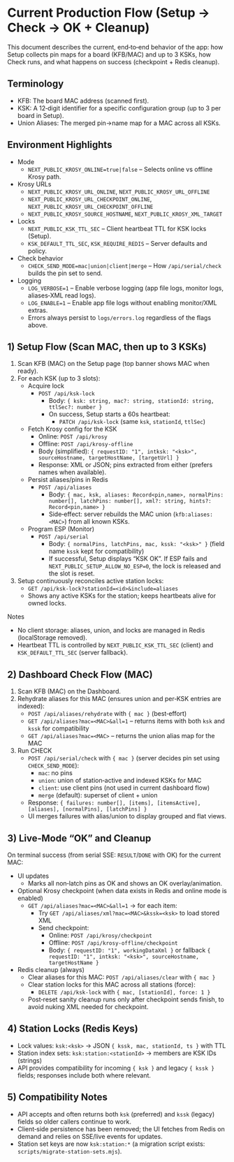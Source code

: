 # Current Production Flow (Setup → Check → OK + Cleanup)

This document describes the current, end‑to‑end behavior of the app: how Setup collects pin maps for a board (KFB/MAC) and up to 3 KSKs, how Check runs, and what happens on success (checkpoint + Redis cleanup).

## Terminology
- KFB: The board MAC address (scanned first).
- KSK: A 12‑digit identifier for a specific configuration group (up to 3 per board in Setup).
- Union Aliases: The merged pin→name map for a MAC across all KSKs.

## Environment Highlights
- Mode
  - `NEXT_PUBLIC_KROSY_ONLINE=true|false` – Selects online vs offline Krosy path.
- Krosy URLs
  - `NEXT_PUBLIC_KROSY_URL_ONLINE`, `NEXT_PUBLIC_KROSY_URL_OFFLINE`
  - `NEXT_PUBLIC_KROSY_URL_CHECKPOINT_ONLINE`, `NEXT_PUBLIC_KROSY_URL_CHECKPOINT_OFFLINE`
  - `NEXT_PUBLIC_KROSY_SOURCE_HOSTNAME`, `NEXT_PUBLIC_KROSY_XML_TARGET`
- Locks
  - `NEXT_PUBLIC_KSK_TTL_SEC` – Client heartbeat TTL for KSK locks (Setup).
  - `KSK_DEFAULT_TTL_SEC`, `KSK_REQUIRE_REDIS` – Server defaults and policy.
- Check behavior
  - `CHECK_SEND_MODE=mac|union|client|merge` – How `/api/serial/check` builds the pin set to send.
- Logging
  - `LOG_VERBOSE=1` – Enable verbose logging (app file logs, monitor logs, aliases‑XML read logs).
  - `LOG_ENABLE=1` – Enable app file logs without enabling monitor/XML extras.
  - Errors always persist to `logs/errors.log` regardless of the flags above.

## 1) Setup Flow (Scan MAC, then up to 3 KSKs)
1. Scan KFB (MAC) on the Setup page (top banner shows MAC when ready).
2. For each KSK (up to 3 slots):
   - Acquire lock
     - `POST /api/ksk-lock`
       - Body: `{ ksk: string, mac?: string, stationId: string, ttlSec?: number }`
       - On success, Setup starts a 60s heartbeat:
         - `PATCH /api/ksk-lock` (same `ksk`, `stationId`, `ttlSec`)
   - Fetch Krosy config for the KSK
     - Online: `POST /api/krosy`
     - Offline: `POST /api/krosy-offline`
     - Body (simplified): `{ requestID: "1", intksk: "<ksk>", sourceHostname, targetHostName, [targetUrl] }`
     - Response: XML or JSON; pins extracted from either (prefers names when available).
   - Persist aliases/pins in Redis
     - `POST /api/aliases`
       - Body: `{ mac, ksk, aliases: Record<pin,name>, normalPins: number[], latchPins: number[], xml?: string, hints?: Record<pin,name> }`
       - Side‑effect: server rebuilds the MAC union (`kfb:aliases:<MAC>`) from all known KSKs.
   - Program ESP (Monitor)
     - `POST /api/serial`
       - Body: `{ normalPins, latchPins, mac, kssk: "<ksk>" }` (field name `kssk` kept for compatibility)
       - If successful, Setup displays “KSK OK”. If ESP fails and `NEXT_PUBLIC_SETUP_ALLOW_NO_ESP=0`, the lock is released and the slot is reset.
3. Setup continuously reconciles active station locks:
   - `GET /api/ksk-lock?stationId=<id>&include=aliases`
   - Shows any active KSKs for the station; keeps heartbeats alive for owned locks.

Notes
- No client storage: aliases, union, and locks are managed in Redis (localStorage removed).
- Heartbeat TTL is controlled by `NEXT_PUBLIC_KSK_TTL_SEC` (client) and `KSK_DEFAULT_TTL_SEC` (server fallback).

## 2) Dashboard Check Flow (MAC)
1. Scan KFB (MAC) on the Dashboard.
2. Rehydrate aliases for this MAC (ensures union and per‑KSK entries are indexed):
   - `POST /api/aliases/rehydrate` with `{ mac }` (best‑effort)
   - `GET /api/aliases?mac=<MAC>&all=1` – returns items with both `ksk` and `kssk` for compatibility
   - `GET /api/aliases?mac=<MAC>` – returns the union alias map for the MAC
3. Run CHECK
   - `POST /api/serial/check` with `{ mac }` (server decides pin set using `CHECK_SEND_MODE`):
     - `mac`: no pins
     - `union`: union of station‑active and indexed KSKs for MAC
     - `client`: use client pins (not used in current dashboard flow)
     - `merge` (default): superset of client + union
   - Response: `{ failures: number[], [items], [itemsActive], [aliases], [normalPins], [latchPins] }`
   - UI merges failures with alias/union to display grouped and flat views.

## 3) Live‑Mode “OK” and Cleanup
On terminal success (from serial SSE: `RESULT`/`DONE` with OK) for the current MAC:
- UI updates
  - Marks all non‑latch pins as OK and shows an OK overlay/animation.
- Optional Krosy checkpoint (when data exists in Redis and online mode is enabled)
  - `GET /api/aliases?mac=<MAC>&all=1` → for each item:
    - Try `GET /api/aliases/xml?mac=<MAC>&kssk=<ksk>` to load stored XML
    - Send checkpoint:
      - Online: `POST /api/krosy/checkpoint`
      - Offline: `POST /api/krosy-offline/checkpoint`
      - Body: `{ requestID: "1", workingDataXml }` or fallback `{ requestID: "1", intksk: "<ksk>", sourceHostname, targetHostName }`
- Redis cleanup (always)
  - Clear aliases for this MAC: `POST /api/aliases/clear` with `{ mac }`
  - Clear station locks for this MAC across all stations (force):
    - `DELETE /api/ksk-lock` with `{ mac, [stationId], force: 1 }`
  - Post‑reset sanity cleanup runs only after checkpoint sends finish, to avoid nuking XML needed for checkpoint.

## 4) Station Locks (Redis Keys)
- Lock values: `ksk:<ksk>` → JSON `{ kssk, mac, stationId, ts }` with TTL
- Station index sets: `ksk:station:<stationId>` → members are KSK IDs (strings)
- API provides compatibility for incoming `{ ksk }` and legacy `{ kssk }` fields; responses include both where relevant.

## 5) Compatibility Notes
- API accepts and often returns both `ksk` (preferred) and `kssk` (legacy) fields so older callers continue to work.
- Client‑side persistence has been removed; the UI fetches from Redis on demand and relies on SSE/live events for updates.
- Station set keys are now `ksk:station:*` (a migration script exists: `scripts/migrate-station-sets.mjs`).
